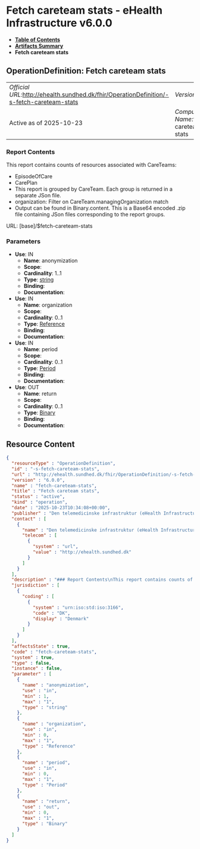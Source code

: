 # Fetch careteam stats - eHealth Infrastructure v6.0.0

* [**Table of Contents**](toc.md)
* [**Artifacts Summary**](artifacts.md)
* **Fetch careteam stats**

## OperationDefinition: Fetch careteam stats 

| | |
| :--- | :--- |
| *Official URL*:http://ehealth.sundhed.dk/fhir/OperationDefinition/-s-fetch-careteam-stats | *Version*:6.0.0 |
| Active as of 2025-10-23 | *Computable Name*:fetch-careteam-stats |

 

### Report Contents

 
This report contains counts of resources associated with CareTeams: 
* EpisodeOfCare
* CarePlan
* This report is grouped by CareTeam. Each group is returned in a separate JSon file.
* organization: Filter on CareTeam.managingOrganization match
* Output can be found in Binary.content. This is a Base64 encoded .zip file containing JSon files corresponding to the report groups.
 

URL: [base]/$fetch-careteam-stats

### Parameters

* **Use**: IN
  * **Name**: anonymization
  * **Scope**: 
  * **Cardinality**: 1..1
  * **Type**: [string](http://hl7.org/fhir/R4/datatypes.html#string)
  * **Binding**: 
  * **Documentation**: 
* **Use**: IN
  * **Name**: organization
  * **Scope**: 
  * **Cardinality**: 0..1
  * **Type**: [Reference](http://hl7.org/fhir/R4/references.html#Reference)
  * **Binding**: 
  * **Documentation**: 
* **Use**: IN
  * **Name**: period
  * **Scope**: 
  * **Cardinality**: 0..1
  * **Type**: [Period](http://hl7.org/fhir/R4/datatypes.html#Period)
  * **Binding**: 
  * **Documentation**: 
* **Use**: OUT
  * **Name**: return
  * **Scope**: 
  * **Cardinality**: 0..1
  * **Type**: [Binary](http://hl7.org/fhir/R4/binary.html)
  * **Binding**: 
  * **Documentation**: 



## Resource Content

```json
{
  "resourceType" : "OperationDefinition",
  "id" : "-s-fetch-careteam-stats",
  "url" : "http://ehealth.sundhed.dk/fhir/OperationDefinition/-s-fetch-careteam-stats",
  "version" : "6.0.0",
  "name" : "fetch-careteam-stats",
  "title" : "Fetch careteam stats",
  "status" : "active",
  "kind" : "operation",
  "date" : "2025-10-23T10:34:08+00:00",
  "publisher" : "Den telemedicinske infrastruktur (eHealth Infrastructure)",
  "contact" : [
    {
      "name" : "Den telemedicinske infrastruktur (eHealth Infrastructure)",
      "telecom" : [
        {
          "system" : "url",
          "value" : "http://ehealth.sundhed.dk"
        }
      ]
    }
  ],
  "description" : "### Report Contents\nThis report contains counts of resources associated with CareTeams:\n- EpisodeOfCare\n- CarePlan\n- Task: Count for each task category\n### Grouping \nThis report is grouped by CareTeam. Each group is returned in a separate JSon file.\n### Parameters\n- organization: Filter on CareTeam.managingOrganization match\n- period: Filter on:\n    - CarePlan.period overlap for CarePlans\n    - EpisodeOfCare.period overlap for EpisodeOfCare\n    - Task.authoredOn inside period for Tasks\n### Output\nOutput can be found in Binary.content. This is a Base64 encoded .zip file containing JSon files corresponding to the report groups.\n### Example output\nEHealthCareTeam is a Fhir resource. See the implementation guide for details\n\n    {\n        'EHealthCareTeam': {\n            'resourceType': 'CareTeam',\n            'id': '12958',\n            'meta': {\n                'versionId': '1',\n                'profile': ['http://ehealth.sundhed.dk/fhir/StructureDefinition/ehealth-careteam']\n            },\n            'identifier': [{\n                    'id': '59f70e4e-1c31-4647-8c91-404939b6b14e',\n                    'system': 'urn:ietf:rfc:3986'\n                }\n            ],\n            'status': 'active',\n            'name': '0cea5c11-af39-4e5c-8733-9f532ea9961a',\n            'reasonCode': [{\n                    'coding': [{\n                            'system': 'http://ehealth.sundhed.dk/cs/conditions',\n                            'code': 'TBD'\n                        }\n                    ]\n                }\n            ],\n            'managingOrganization': [{\n                    'reference': 'https://organization.local.ehealth.sundhed.dk/fhir/Organization/66642'\n                }\n            ]\n        },\n        'CareTeamSummary': {\n            'episodeOfCareCount': 2,\n            'carePlanCount': 6,\n            'taskCountByCategory': {\n                'MissingMeasurementResolving': 2\n            }\n        }\n    }",
  "jurisdiction" : [
    {
      "coding" : [
        {
          "system" : "urn:iso:std:iso:3166",
          "code" : "DK",
          "display" : "Denmark"
        }
      ]
    }
  ],
  "affectsState" : true,
  "code" : "fetch-careteam-stats",
  "system" : true,
  "type" : false,
  "instance" : false,
  "parameter" : [
    {
      "name" : "anonymization",
      "use" : "in",
      "min" : 1,
      "max" : "1",
      "type" : "string"
    },
    {
      "name" : "organization",
      "use" : "in",
      "min" : 0,
      "max" : "1",
      "type" : "Reference"
    },
    {
      "name" : "period",
      "use" : "in",
      "min" : 0,
      "max" : "1",
      "type" : "Period"
    },
    {
      "name" : "return",
      "use" : "out",
      "min" : 0,
      "max" : "1",
      "type" : "Binary"
    }
  ]
}

```
